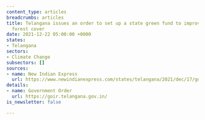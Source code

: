 ```yaml
---
content_type: articles
breadcrumbs: articles
title: Telangana issues an order to set up a state green fund to improve the state’s
  forest cover
date: 2021-12-22 05:00:00 +0000
states:
- Telangana
sectors:
- Climate Change
subsectors: []
sources:
- name: New Indian Express
  url: https://www.newindianexpress.com/states/telangana/2021/dec/17/govt-issues-orders-to-set-up-telangana-green-fund-2396435.html
details:
- name: Government Order
  url: https://goir.telangana.gov.in/
is_newsletter: false

---
```

